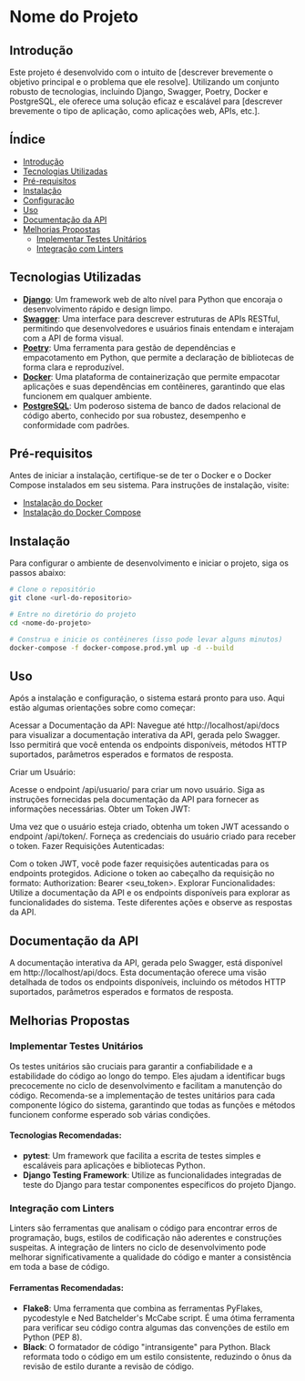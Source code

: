 # Nome do Projeto

## Introdução

Este projeto é desenvolvido com o intuito de [descrever brevemente o objetivo principal e o problema que ele resolve]. Utilizando um conjunto robusto de tecnologias, incluindo Django, Swagger, Poetry, Docker e PostgreSQL, ele oferece uma solução eficaz e escalável para [descrever brevemente o tipo de aplicação, como aplicações web, APIs, etc.].

## Índice

- [Introdução](#introdução)
- [Tecnologias Utilizadas](#tecnologias-utilizadas)
- [Pré-requisitos](#pré-requisitos)
- [Instalação](#instalação)
- [Configuração](#configuração)
- [Uso](#uso)
- [Documentação da API](#documentação-da-api)
- [Melhorias Propostas](#melhorias-propostas)
  - [Implementar Testes Unitários](#implementar-testes-unitários)
  - [Integração com Linters](#integração-com-linters)



## Tecnologias Utilizadas

- **[Django](https://www.djangoproject.com/)**: Um framework web de alto nível para Python que encoraja o desenvolvimento rápido e design limpo.
- **[Swagger](https://swagger.io/)**: Uma interface para descrever estruturas de APIs RESTful, permitindo que desenvolvedores e usuários finais entendam e interajam com a API de forma visual.
- **[Poetry](https://python-poetry.org/)**: Uma ferramenta para gestão de dependências e empacotamento em Python, que permite a declaração de bibliotecas de forma clara e reproduzível.
- **[Docker](https://www.docker.com/)**: Uma plataforma de containerização que permite empacotar aplicações e suas dependências em contêineres, garantindo que elas funcionem em qualquer ambiente.
- **[PostgreSQL](https://www.postgresql.org/)**: Um poderoso sistema de banco de dados relacional de código aberto, conhecido por sua robustez, desempenho e conformidade com padrões.

## Pré-requisitos

Antes de iniciar a instalação, certifique-se de ter o Docker e o Docker Compose instalados em seu sistema. Para instruções de instalação, visite:

- [Instalação do Docker](https://docs.docker.com/get-docker/)
- [Instalação do Docker Compose](https://docs.docker.com/compose/install/)

## Instalação

Para configurar o ambiente de desenvolvimento e iniciar o projeto, siga os passos abaixo:

```bash
# Clone o repositório
git clone <url-do-repositorio>

# Entre no diretório do projeto
cd <nome-do-projeto>

# Construa e inicie os contêineres (isso pode levar alguns minutos)
docker-compose -f docker-compose.prod.yml up -d --build
```

## Uso
Após a instalação e configuração, o sistema estará pronto para uso. Aqui estão algumas orientações sobre como começar:

Acessar a Documentação da API: Navegue até http://localhost/api/docs para visualizar a documentação interativa da API, gerada pelo Swagger. Isso permitirá que você entenda os endpoints disponíveis, métodos HTTP suportados, parâmetros esperados e formatos de resposta.

Criar um Usuário:

Acesse o endpoint /api/usuario/ para criar um novo usuário.
Siga as instruções fornecidas pela documentação da API para fornecer as informações necessárias.
Obter um Token JWT:

Uma vez que o usuário esteja criado, obtenha um token JWT acessando o endpoint /api/token/.
Forneça as credenciais do usuário criado para receber o token.
Fazer Requisições Autenticadas:

Com o token JWT, você pode fazer requisições autenticadas para os endpoints protegidos.
Adicione o token ao cabeçalho da requisição no formato: Authorization: Bearer <seu_token>.
Explorar Funcionalidades: Utilize a documentação da API e os endpoints disponíveis para explorar as funcionalidades do sistema. Teste diferentes ações e observe as respostas da API.


## Documentação da API

A documentação interativa da API, gerada pelo Swagger, está disponível em http://localhost/api/docs. Esta documentação oferece uma visão detalhada de todos os endpoints disponíveis, incluindo os métodos HTTP suportados, parâmetros esperados e formatos de resposta.

## Melhorias Propostas

### Implementar Testes Unitários

Os testes unitários são cruciais para garantir a confiabilidade e a estabilidade do código ao longo do tempo. Eles ajudam a identificar bugs precocemente no ciclo de desenvolvimento e facilitam a manutenção do código. Recomenda-se a implementação de testes unitários para cada componente lógico do sistema, garantindo que todas as funções e métodos funcionem conforme esperado sob várias condições.

#### Tecnologias Recomendadas:

- **pytest**: Um framework que facilita a escrita de testes simples e escaláveis para aplicações e bibliotecas Python.
- **Django Testing Framework**: Utilize as funcionalidades integradas de teste do Django para testar componentes específicos do projeto Django.

### Integração com Linters

Linters são ferramentas que analisam o código para encontrar erros de programação, bugs, estilos de codificação não aderentes e construções suspeitas. A integração de linters no ciclo de desenvolvimento pode melhorar significativamente a qualidade do código e manter a consistência em toda a base de código.

#### Ferramentas Recomendadas:

- **Flake8**: Uma ferramenta que combina as ferramentas PyFlakes, pycodestyle e Ned Batchelder's McCabe script. É uma ótima ferramenta para verificar seu código contra algumas das convenções de estilo em Python (PEP 8).
- **Black**: O formatador de código "intransigente" para Python. Black reformata todo o código em um estilo consistente, reduzindo o ônus da revisão de estilo durante a revisão de código.


